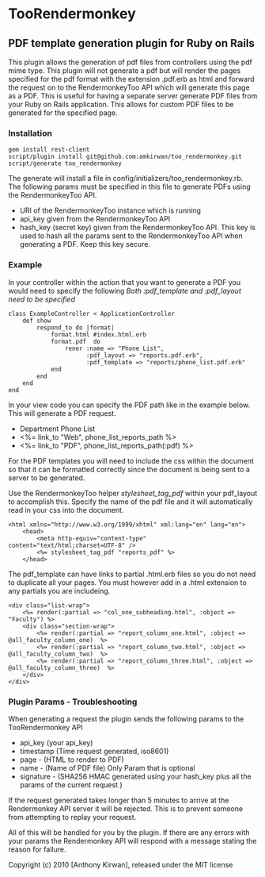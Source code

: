 # TooRendermonkey

## PDF template generation plugin for Ruby on Rails

This plugin allows the generation of pdf files from controllers using the pdf mime type. This plugin will not generate a pdf but will render the pages specified for the pdf format with the extension .pdf.erb as html and forward the request on to the RendermonkeyToo API which will generate this page as a PDF. This is useful for having a separate server generate PDF files from your Ruby on Rails application. This allows for custom PDF files to be generated for the specified page.

### Installation
	gem install rest-client
    script/plugin install git@github.com:amkirwan/too_rendermonkey.git
	script/generate too_rendermonkey

The generate will install a file in config/initializers/too_rendermonkey.rb. The following params must be specified in this file to generate PDFs using the RendermonkeyToo API.

* URI of the RendermonkeyToo instance which is running
* api_key given from the RendermonkeyToo API
* hash_key (secret key) given from the RendermonkeyToo API. This key is used to hash all the params sent to the RendermonkeyToo API when generating a PDF. Keep this key secure. 


### Example

In your controller within the action that you want to generate a PDF you would need to specify the following
*Both :pdf_template and :pdf_layout need to be specified*

    class ExampleController < ApplicationController
        def show
            respond_to do |format|
                format.html #index.html.erb
                format.pdf  do
					rener :name => "Phone List",
						  :pdf_layout => "reports.pdf.erb",
						  :pdf_template => "reports/phone_list.pdf.erb"
                end
            end
        end
    end

In your view code you can specify the PDF path like in the example below. This will generate a PDF request.
	<div>
		<ul>
			<li class="reports">Department Phone List</li>
			<li class="reports-type"><%= link_to "Web", phone_list_reports_path %></li>
			<li class="reports-type"><%= link_to "PDF", phone_list_reports_path(:pdf) %></li>
		</ul>
	</div>
	
For the PDF templates you will need to include the css within the document so that it can be formatted correctly since the document is being sent to a server to be generated. 

Use the RendermonkeyToo helper *stylesheet_tag_pdf* within your pdf_layout to accomplish this. Specify the name of the pdf file and it will automatically read in your css into the document.

	<html xmlns="http://www.w3.org/1999/xhtml" xml:lang="en" lang="en">
		<head>
			<meta http-equiv="content-type" content="text/html;charset=UTF-8" />
			<%= stylesheet_tag_pdf "reports_pdf" %>
		</head>
		
The pdf_template can have links to partial .html.erb files so you do not need to duplicate all your pages. You must however add in a .html extension to any partials you are includeing.

	<div class="list-wrap">
		<%= render(:partial => "col_one_subheading.html", :object => "Faculty") %>
		<div class="section-wrap">
			<%= render(:partial => "report_column_one.html", :object => @all_faculty_column_one)  %>
			<%= render(:partial => "report_column_two.html", :object => @all_faculty_column_two)  %>
			<%= render(:partial => "report_column_three.html", :object => @all_faculty_column_three)  %>
		</div>
	</div>
	
### Plugin Params - Troubleshooting

When generating a request the plugin sends the following params to the TooRendermonkey API

* api_key (your api_key)
* timestamp (Time request generated, iso8601)
* page - (HTML to render to PDF)
* name - (Name of PDF file) Only Param that is optional
* signature - (SHA256 HMAC generated using your hash_key plus all the params of the current request )

If the request generated takes longer than 5 minutes to arrive at the Rendermonkey API server it will be rejected. This is to prevent someone from attempting to replay your request.

All of this will be handled for you by the plugin. If there are any errors with your params the Rendermonkey API will respond with a message stating the reason for failure.



Copyright (c) 2010 [Anthony Kirwan], released under the MIT license

